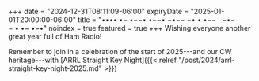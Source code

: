 +++
date = "2024-12-31T08:11:09-06:00"
expiryDate = "2025-01-01T20:00:00-06:00"
title = "&bull;&bull;&bull;&bull;&nbsp;&bull;&minus;&nbsp;&bull;&minus;&minus;&bull;&nbsp;&bull;&minus;&minus;&bull;&nbsp;&minus;&bull;&minus;&minus; &minus;&bull;&nbsp;&bull;&nbsp;&bull;&minus;&minus;&nbsp;&nbsp;&nbsp;&minus;&bull;&minus;&minus;&nbsp;&bull;&nbsp;&bull;&minus;&nbsp;&bull;&minus;&bull;"
noindex = true
featured = true
+++
Wishing everyone another great year full of Ham Radio!

Remember to join in a celebration of the start of 2025---and our CW heritage---with
[ARRL Straight Key Night]({{< relref "/post/2024/arrl-straight-key-night-2025.md" >}})
<!--more-->
